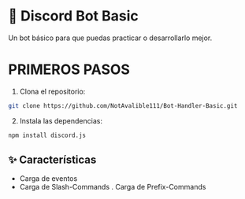 # 🤖 Discord Bot Basic

Un bot básico para que puedas practicar o desarrollarlo mejor.

# PRIMEROS PASOS

1. Clona el repositorio:
```bash
git clone https://github.com/NotAvalible111/Bot-Handler-Basic.git
```

2. Instala las dependencias:
```bash
npm install discord.js
```

## ✨ Características

- Carga de eventos
- Carga de Slash-Commands
. Carga de Prefix-Commands